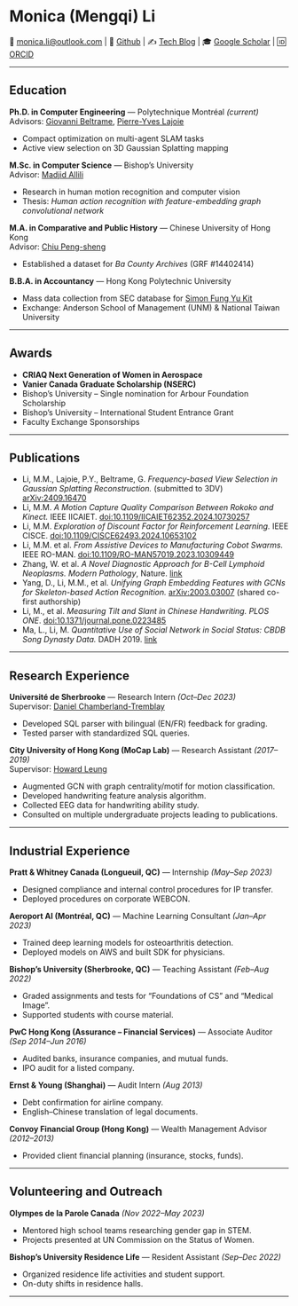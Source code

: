 # Monica (Mengqi) Li  
📧 [monica.li@outlook.com](mailto:monica.li@outlook.com) | 🔗 [Github](https://github.com/lemonci) | ✍ [Tech Blog](https://monica-mq-li.gitbook.io/monica-li/tech-blog) | 🎓 [Google Scholar](https://scholar.google.com/citations?user=_GUnfwYAAAAJ) | 🆔 [ORCID](https://orcid.org/0000-0003-4768-1221)

---

## Education
**Ph.D. in Computer Engineering** — Polytechnique Montréal *(current)*  
Advisors: [Giovanni Beltrame](https://www.polymtl.ca/expertises/en/beltrame-giovanni), [Pierre-Yves Lajoie](https://www.polymtl.ca/expertises/en/lajoie-pierre-yves)  
- Compact optimization on multi-agent SLAM tasks  
- Active view selection on 3D Gaussian Splatting mapping  

**M.Sc. in Computer Science** — Bishop’s University  
Advisor: [Madjid Allili](https://cs.ubishops.ca/home/allili/)  
- Research in human motion recognition and computer vision  
- Thesis: *Human action recognition with feature-embedding graph convolutional network*  

**M.A. in Comparative and Public History** — Chinese University of Hong Kong  
Advisor: [Chiu Peng-sheng](https://sjtu.academia.edu/PengshengChiu/CurriculumVitae)  
- Established a dataset for *Ba County Archives* (GRF #14402414)  

**B.B.A. in Accountancy** — Hong Kong Polytechnic University  
- Mass data collection from SEC database for [Simon Fung Yu Kit](https://www.deakin.edu.au/about-deakin/people/yu-kit-fung)  
- Exchange: Anderson School of Management (UNM) & National Taiwan University  

---

## Awards
- **CRIAQ Next Generation of Women in Aerospace**
- **Vanier Canada Graduate Scholarship (NSERC)**
- Bishop’s University – Single nomination for Arbour Foundation Scholarship  
- Bishop’s University – International Student Entrance Grant  
- Faculty Exchange Sponsorships  

---

## Publications
- Li, M.M., Lajoie, P.Y., Beltrame, G. *Frequency-based View Selection in Gaussian Splatting Reconstruction.* (submitted to 3DV) [arXiv:2409.16470](https://arxiv.org/pdf/2409.16470)  
- Li, M.M. *A Motion Capture Quality Comparison Between Rokoko and Kinect.* IEEE IICAIET. [doi:10.1109/IICAIET62352.2024.10730257](https://doi.org/10.1109/IICAIET62352.2024.10730257)  
- Li, M.M. *Exploration of Discount Factor for Reinforcement Learning.* IEEE CISCE. [doi:10.1109/CISCE62493.2024.10653102](https://doi.org/10.1109/CISCE62493.2024.10653102)  
- Li, M.M. et al. *From Assistive Devices to Manufacturing Cobot Swarms.* IEEE RO-MAN. [doi:10.1109/RO-MAN57019.2023.10309449](https://doi.org/10.1109/RO-MAN57019.2023.10309449)  
- Zhang, W. et al. *A Novel Diagnostic Approach for B-Cell Lymphoid Neoplasms.* *Modern Pathology*, Nature. [link](https://www.nature.com/articles/s41379-021-00954-z)  
- Yang, D., Li, M.M., et al. *Unifying Graph Embedding Features with GCNs for Skeleton-based Action Recognition.* [arXiv:2003.03007](https://arxiv.org/abs/2003.03007) (shared co-first authorship)  
- Li, M., et al. *Measuring Tilt and Slant in Chinese Handwriting.* *PLOS ONE*. [doi:10.1371/journal.pone.0223485](https://doi.org/10.1371/journal.pone.0223485)  
- Ma, L., Li, M. *Quantitative Use of Social Network in Social Status: CBDB Song Dynasty Data.* DADH 2019. [link](https://dadh2019.conf.tw/site/page.aspx?pid=305&sid=1308&lang=en#paper7)  

---

## Research Experience
**Université de Sherbrooke** — Research Intern *(Oct–Dec 2023)*  
Supervisor: [Daniel Chamberland-Tremblay](https://www.usherbrooke.ca/ecole-gestion/personnel/professeurs/simqg/daniel-chamberland-tremblay)  
- Developed SQL parser with bilingual (EN/FR) feedback for grading.  
- Tested parser with standardized SQL queries.  

**City University of Hong Kong (MoCap Lab)** — Research Assistant *(2017–2019)*  
Supervisor: [Howard Leung](https://www.cs.cityu.edu.hk/~howard/)  
- Augmented GCN with graph centrality/motif for motion classification.  
- Developed handwriting feature analysis algorithm.  
- Collected EEG data for handwriting ability study.  
- Consulted on multiple undergraduate projects leading to publications.  

---

## Industrial Experience
**Pratt & Whitney Canada (Longueuil, QC)** — Internship *(May–Sep 2023)*  
- Designed compliance and internal control procedures for IP transfer.  
- Deployed procedures on corporate WEBCON.  

**Aeroport AI (Montréal, QC)** — Machine Learning Consultant *(Jan–Apr 2023)*  
- Trained deep learning models for osteoarthritis detection.  
- Deployed models on AWS and built SDK for physicians.  

**Bishop’s University (Sherbrooke, QC)** — Teaching Assistant *(Feb–Aug 2022)*  
- Graded assignments and tests for “Foundations of CS” and “Medical Image”.  
- Supported students with course material.  

**PwC Hong Kong (Assurance – Financial Services)** — Associate Auditor *(Sep 2014–Jun 2016)*  
- Audited banks, insurance companies, and mutual funds.  
- IPO audit for a listed company.  

**Ernst & Young (Shanghai)** — Audit Intern *(Aug 2013)*  
- Debt confirmation for airline company.  
- English–Chinese translation of legal documents.  

**Convoy Financial Group (Hong Kong)** — Wealth Management Advisor *(2012–2013)*  
- Provided client financial planning (insurance, stocks, funds).  

---

## Volunteering and Outreach
**Olympes de la Parole Canada** *(Nov 2022–May 2023)*  
- Mentored high school teams researching gender gap in STEM.  
- Projects presented at UN Commission on the Status of Women.  

**Bishop’s University Residence Life** — Resident Assistant *(Sep–Dec 2022)*  
- Organized residence life activities and student support.  
- On-duty shifts in residence halls.  

---

